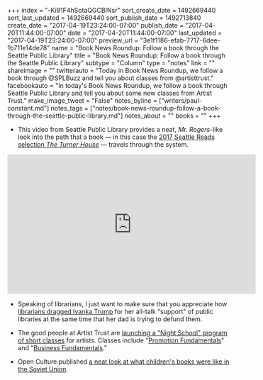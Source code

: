 +++
index = "-Ki91F4hSotaQGCBINsr"
sort_create_date = 1492669440
sort_last_updated = 1492669440
sort_publish_date = 1492713840
create_date = "2017-04-19T23:24:00-07:00"
publish_date = "2017-04-20T11:44:00-07:00"
date = "2017-04-20T11:44:00-07:00"
last_updated = "2017-04-19T23:24:00-07:00"
preview_url = "3e1f1186-efab-7717-6dee-1b711e14de78"
name = "Book News Roundup: Follow a book through the Seattle Public Library"
title = "Book News Roundup: Follow a book through the Seattle Public Library"
subtype = "Column"
type = "notes"
link = ""
shareimage = ""
twitterauto = "Today in Book News Roundup, we follow a book through @SPLBuzz and tell you about classes from @artisttrust."
facebookauto = "In today's Book News Roundup, we follow a book through Seattle Public Library and tell you about some new classes from Artist Trust."
make_image_tweet = "False"
notes_byline = ["writers/paul-constant.md"]
notes_tags = ["notes/book-news-roundup-follow-a-book-through-the-seattle-public-library.md"]
notes_about = ""
books = ""
+++
* This video from Seattle Public Library provides a neat, *Mr. Rogers*-like look into the path that a book — in this case the [2017 Seattle Reads selection *The Turner House*](http://www.seattlereviewofbooks.com/notes/2017/01/09/talking-with-librarian-andrea-gough-about-why-the-turner-house-is-the-book-all-seattle-should-read-in-2017/) — travels through the system.

<iframe width="560" height="315" src="https://www.youtube.com/embed/19StzUQWxuE?rel=0" frameborder="0" allowfullscreen></iframe>

* Speaking of librarians, I just want to make sure that you appreciate how [librarians dragged Ivanka Trump](https://consumerist.com/2017/04/14/librarians-to-ivanka-trump-if-you-support-libraries-why-is-your-dad-trying-to-defund-them/) for her all-talk "support" of public libraries at the same time that her dad is trying to defund them.

* The good people at Artist Trust are [launching a "Night School" program of short classes](http://artisttrust.org/index.php/news/blogpost/art_business_night_school_is_open_for_registration) for artists. Classes include "[Promotion Fundamentals](http://www.brownpapertickets.com/event/2922148)" and "[Business Fundamentals](http://www.brownpapertickets.com/event/2922190)."

* Open Culture published [a neat look at what children's books were like in the Soviet Union](http://www.openculture.com/2017/04/read-vladimir-mayakovskys-childrens-book-whom-should-i-be.html).